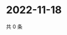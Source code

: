 # 2022-11-18

共 0 条

<!-- BEGIN WEIBO -->
<!-- 最后更新时间 Fri Nov 18 2022 15:14:52 GMT+0800 (China Standard Time) -->

<!-- END WEIBO -->
